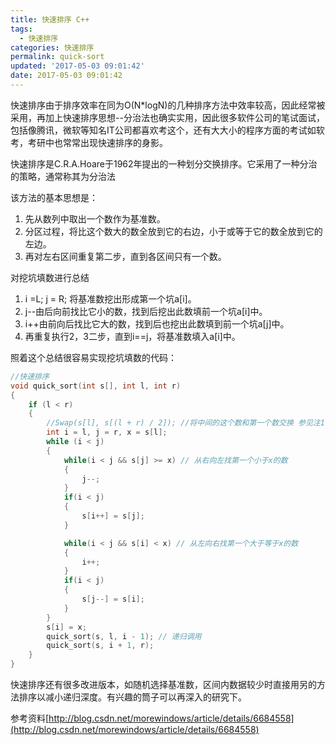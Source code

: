 ```yaml
---
title: 快速排序 C++
tags:
  - 快速排序
categories: 快速排序
permalink: quick-sort
updated: '2017-05-03 09:01:42'
date: 2017-05-03 09:01:42
---
```



快速排序由于排序效率在同为O(N*logN)的几种排序方法中效率较高，因此经常被采用，再加上快速排序思想--分治法也确实实用，因此很多软件公司的笔试面试，包括像腾讯，微软等知名IT公司都喜欢考这个，还有大大小的程序方面的考试如软考，考研中也常常出现快速排序的身影。

<!--more-->


快速排序是C.R.A.Hoare于1962年提出的一种划分交换排序。它采用了一种分治的策略，通常称其为分治法

该方法的基本思想是：

1. 先从数列中取出一个数作为基准数。
2. 分区过程，将比这个数大的数全放到它的右边，小于或等于它的数全放到它的左边。
3. 再对左右区间重复第二步，直到各区间只有一个数。




对挖坑填数进行总结

1. i =L; j = R; 将基准数挖出形成第一个坑a[i]。
2. j--由后向前找比它小的数，找到后挖出此数填前一个坑a[i]中。
3. i++由前向后找比它大的数，找到后也挖出此数填到前一个坑a[j]中。
4. 再重复执行2，3二步，直到i==j，将基准数填入a[i]中。

照着这个总结很容易实现挖坑填数的代码：

```cpp
//快速排序
void quick_sort(int s[], int l, int r)
{
    if (l < r)
    {
        //Swap(s[l], s[(l + r) / 2]); //将中间的这个数和第一个数交换 参见注1
        int i = l, j = r, x = s[l];
        while (i < j)
        {
            while(i < j && s[j] >= x) // 从右向左找第一个小于x的数
            {
                j--;  
            }
            if(i < j)
            {
                s[i++] = s[j];
            }

            while(i < j && s[i] < x) // 从左向右找第一个大于等于x的数
            {
                i++;  
            }
            if(i < j)
            {
                s[j--] = s[i];
            }
        }
        s[i] = x;
        quick_sort(s, l, i - 1); // 递归调用 
        quick_sort(s, i + 1, r);
    }
}
```

快速排序还有很多改进版本，如随机选择基准数，区间内数据较少时直接用另的方法排序以减小递归深度。有兴趣的筒子可以再深入的研究下。

参考资料[http://blog.csdn.net/morewindows/article/details/6684558](http://blog.csdn.net/morewindows/article/details/6684558)